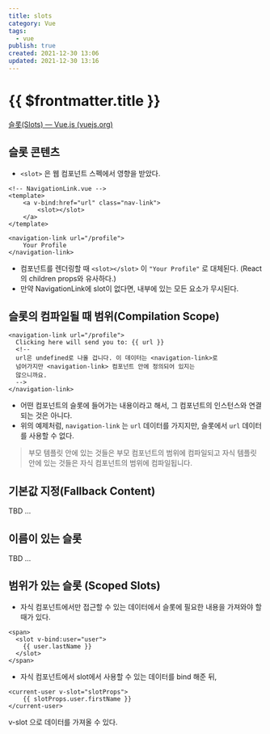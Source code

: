 ```yaml
---
title: slots
category: Vue
tags:
  - vue
publish: true
created: 2021-12-30 13:06
updated: 2021-12-30 13:16
---
```


# {{ $frontmatter.title }}

[슬롯(Slots) — Vue.js (vuejs.org)](https://kr.vuejs.org/v2/guide/components-slots.html)

## 슬롯 콘텐츠

- `<slot>` 은 웹 컴포넌트 스펙에서 영향을 받았다.

```vue
<!-- NavigationLink.vue -->
<template>
	<a v-bind:href="url" class="nav-link">
		<slot></slot>
	</a>
</template>
```

```vue
<navigation-link url="/profile">
	Your Profile
</navigation-link>
```

- 컴포넌트를 렌더링할 때 `<slot></slot>` 이 `"Your Profile"` 로 대체된다. (React의 children props와 유사하다.)
- 만약 NavigationLink에 slot이 없다면, 내부에 있는 모든 요소가 무시된다.

## 슬롯의 컴파일될 때 범위(Compilation Scope)

```vue
<navigation-link url="/profile">
  Clicking here will send you to: {{ url }}
  <!--
  url은 undefined로 나올 겁니다. 이 데이터는 <navigation-link>로
  넘어가지만 <navigation-link> 컴포넌트 안에 정의되어 있지는
  않으니까요.
  -->
</navigation-link>
```

- 어떤 컴포넌트의 슬롯에 들어가는 내용이라고 해서, 그 컴포넌트의 인스턴스와 연결되는 것은 아니다.
- 위의 예제처럼, `navigation-link` 는 `url` 데이터를 가지지만, 슬롯에서 `url` 데이터를 사용할 수 없다.

> 부모 템플릿 안에 있는 것들은 부모 컴포넌트의 범위에 컴파일되고 자식 템플릿 안에 있는 것들은 자식 컴포넌트의 범위에 컴파일됩니다.

## 기본값 지정(Fallback Content)

TBD ...

## 이름이 있는 슬롯

TBD ...

## 범위가 있는 슬롯 (Scoped Slots)

- 자식 컴포넌트에서만 접근할 수 있는 데이터에서 슬롯에 필요한 내용을 가져와야 할 때가 있다.

```vue
<span>
  <slot v-bind:user="user">
    {{ user.lastName }}
  </slot>
</span>
```

- 자식 컴포넌트에서 slot에서 사용할 수 있는 데이터를 bind 해준 뒤,

```vue
<current-user v-slot="slotProps">
	{{ slotProps.user.firstName }}
</current-user>
```

v-slot 으로 데이터를 가져올 수 있다.

